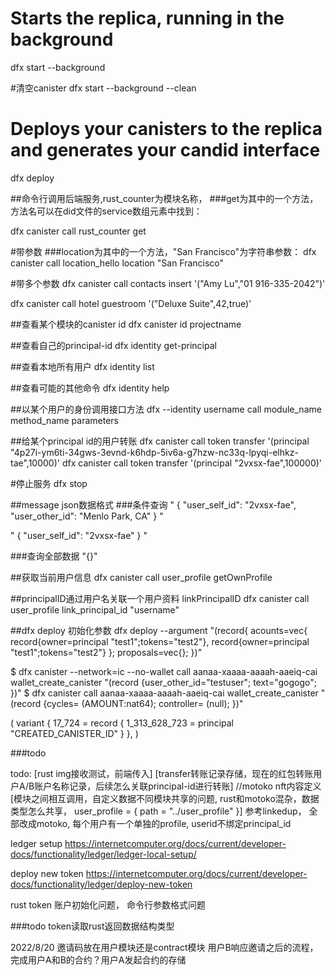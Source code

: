 

# Starts the replica, running in the background
dfx start --background

#清空canister
dfx start --background --clean

# Deploys your canisters to the replica and generates your candid interface
dfx deploy

##命令行调用后端服务,rust_counter为模块名称，
###get为其中的一个方法，方法名可以在did文件的service数组元素中找到：

dfx canister call rust_counter get

#带参数 
###location为其中的一个方法，"San Francisco"为字符串参数：
dfx canister call location_hello location "San Francisco"

#带多个参数
dfx canister call contacts insert '("Amy Lu","01 916-335-2042")'

dfx canister call hotel guestroom '("Deluxe Suite",42,true)'


##查看某个模块的canister id
dfx canister id projectname 

##查看自己的principal-id
dfx identity get-principal

##查看本地所有用户
dfx identity list

##查看可能的其他命令
dfx identity help

##以某个用户的身份调用接口方法
dfx --identity username call module_name method_name parameters

##给某个principal id的用户转账
dfx canister call token transfer '(principal "4p27i-ym6ti-34gws-3evnd-k6hdp-5iv6a-g7hzw-nc33q-lpyqi-elhkz-tae",10000)'
dfx canister call token transfer '(principal "2vxsx-fae",100000)'

#停止服务
dfx stop

##message json数据格式
###条件查询
"
{
            \"user_self_id\": \"2vxsx-fae\",
            \"user_other_id\": \"Menlo Park, CA\"
  }
"

"
{
            \"user_self_id\": \"2vxsx-fae\"
              }
"

###查询全部数据
"{}"

##获取当前用户信息
dfx canister call user_profile getOwnProfile

##principalID通过用户名关联一个用户资料
linkPrincipalID
dfx canister call user_profile link_principal_id "username"

##dfx deploy 初始化参数
dfx deploy --argument "(record{
acounts=vec{
record{owner=principal \"test1\";tokens=\"test2\"},
record{owner=principal \"test1\";tokens=\"test2\"}
};
proposals=vec{};
})"

$ dfx canister --network=ic --no-wallet call aanaa-xaaaa-aaaah-aaeiq-cai wallet_create_canister "(record {user_other_id=\"testuser\"; text=\"gogogo\"; })"
$ dfx canister call aanaa-xaaaa-aaaah-aaeiq-cai wallet_create_canister "(record {cycles= (AMOUNT:nat64); controller= (null); })"


(
  variant {
    17_724 = record { 1_313_628_723 = principal "CREATED_CANISTER_ID" }
  },
)

###todo

todo: 
[rust img接收测试，前端传入]
[transfer转账记录存储，现在的红包转账用户A/B账户名称记录，后续怎么关联principal-id进行转账]
//motoko nft内容定义
[模块之间相互调用，自定义数据不同模块共享的问题, rust和motoko混杂，数据类型怎么共享，
user_profile = { path = "../user_profile" }]
参考linkedup， 全部改成motoko, 每个用户有一个单独的profile, userid不绑定principal_id


ledger setup
https://internetcomputer.org/docs/current/developer-docs/functionality/ledger/ledger-local-setup/

deploy new token 
https://internetcomputer.org/docs/current/developer-docs/functionality/ledger/deploy-new-token


rust token 账户初始化问题， 命令行参数格式问题

###todo
token读取rust返回数据结构类型

2022/8/20
邀请码放在用户模块还是contract模块
用户B响应邀请之后的流程，完成用户A和B的合约？用户A发起合约的存储

